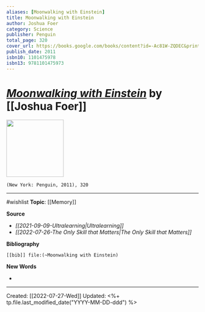 ```yaml
---
aliases: [Moonwalking with Einstein]
title: Moonwalking with Einstein
author: Joshua Foer
category: Science
publisher: Penguin
total_page: 320
cover_url: https://books.google.com/books/content?id=-Ac81W-ZQDEC&printsec=frontcover&img=1&zoom=1&edge=curl&source=gbs_api
publish_date: 2011
isbn10: 1101475978
isbn13: 9781101475973
---
```

# *[Moonwalking with Einstein]()* by [[Joshua Foer]]

<img src="https://books.google.com/books/content?id=-Ac81W-ZQDEC&printsec=frontcover&img=1&zoom=1&edge=curl&source=gbs_api" width=150>

`(New York: Penguin, 2011), 320`



--- 
#wishlist
**Topic**: [[Memory]]

**Source**
- *[[2021-09-09-Ultralearning|Ultralearning]]*
- *[[2022-07-26-The Only Skill that Matters|The Only Skill that Matters]]*


**Bibliography**

```query
[[bib]] file:(~Moonwalking with Einstein)
```
 

**New Words**

- 

---
Created: [[2022-07-27-Wed]]
Updated: <%+ tp.file.last_modified_date("YYYY-MM-DD-ddd") %>
